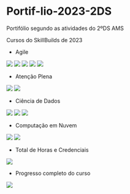 # Portif-lio-2023-2DS
Portifólio segundo as atividades do 2ºDS AMS

Cursos do SkillBuilds de 2023

- Agile
<img src="../assets/img/SkillBuilds/Agile1">

<img src="/assets/img/SkillBuilds/Agile2">

<img src="/assets/img/SkillBuilds/Agile3">

<img src="/assets/img/SkillBuilds/Agile4">

<img src="/assets/img/SkillBuilds/AgileBadge">

- Atenção Plena
<img src="/assets/img/SkillBuilds/Atencao">

<img src="/assets/img/SkillBuilds/Atencao1">

- Ciência de Dados
<img src="/assets/img/SkillBuilds/Ciencia1">

<img src="/assets/img/SkillBuilds/Ciencia2">

<img src="/assets/img/SkillBuilds/Ciencia3">

- Computação em Nuvem
<img src="/assets/img/SkillBuilds/Nuvem1">

<img src="/assets/img/SkillBuilds/Nuvem2">

- Total de Horas e Credenciais
<img src="/assets/img/SkillBuilds/Progress">

- Progresso completo do curso
<img src="/assets/img/SkillBuilds/P-Tech">
